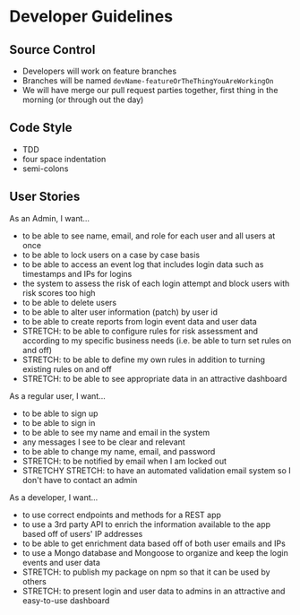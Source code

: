 # Developer Guidelines

## Source Control

* Developers will work on feature branches
* Branches will be named `devName-featureOrTheThingYouAreWorkingOn`
* We will have merge our pull request parties together, first thing in the morning (or through out the day)

## Code Style

* TDD
* four space indentation
* semi-colons

## User Stories

As an Admin, I want...
* to be able to see name, email, and role for each user and all users at once
* to be able to lock users on a case by case basis
* to be able to access an event log that includes login data such as timestamps and IPs for logins
* the system to assess the risk of each login attempt and block users with risk scores too high
* to be able to delete users
* to be able to alter user information (patch) by user id
* to be able to create reports from login event data and user data
* STRETCH: to be able to configure rules for risk assessment and according to my specific business needs (i.e. be able to turn set rules on and off)
* STRETCH: to be able to define my own rules in addition to turning existing rules on and off
* STRETCH: to be able to see appropriate data in an attractive dashboard

As a regular user, I want...
* to be able to sign up
* to be able to sign in
* to be able to see my name and email in the system
* any messages I see to be clear and relevant
* to be able to change my name, email, and password
* STRETCH: to be notified by email when I am locked out
* STRETCHY STRETCH: to have an automated validation email system so I don't have to contact an admin

As a developer, I want...
* to use correct endpoints and methods for a REST app
* to use a 3rd party API to enrich the information available to the app based off of users' IP addresses
* to be able to get enrichment data based off of both user emails and IPs
* to use a Mongo database and Mongoose to organize and keep the login events and user data
* STRETCH: to publish my package on npm so that it can be used by others
* STRETCH: to present login and user data to admins in an attractive and easy-to-use dashboard
